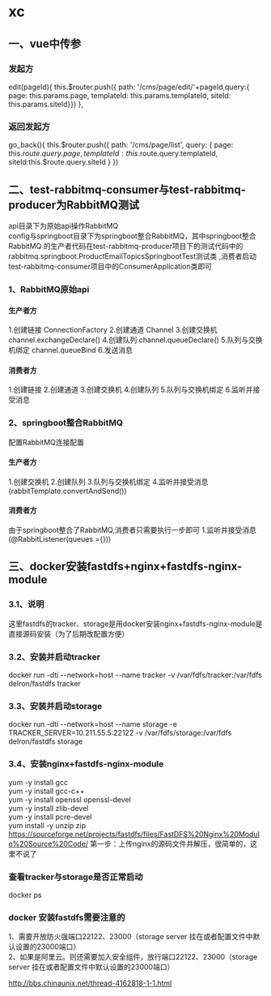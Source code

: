 # xc
## 一、vue中传参
### 发起方
edit(pageId){
        this.$router.push({ path: '/cms/page/edit/'+pageId,query:{
            page: this.params.page,
            templateId: this.params.templateId,
            siteId: this.params.siteId}})
      },
### 返回发起方
go_back(){
        this.$router.push({
          path: '/cms/page/list', query: {
            page: this.$route.query.page,
            templateId: this.$route.query.templateId,
            siteId:this.$route.query.siteId
          }
        })
## 二、test-rabbitmq-consumer与test-rabbitmq-producer为RabbitMQ测试
api目录下为原始api操作RabbitMQ</br>
config与springboot目录下为springboot整合RabbitMQ，其中springboot整合RabbitMQ
的生产者代码在test-rabbitmq-producer项目下的测试代码中的rabbitmq.springboot.ProductEmailTopicsSpringbootTest测试类
,消费者启动test-rabbitmq-consumer项目中的ConsumerApplication类即可
### 1、RabbitMQ原始api
#### 生产者方
1.创建链接 ConnectionFactory
2.创建通道 Channel
3.创建交换机 channel.exchangeDeclare()
4.创建队列  channel.queueDeclare()
5.队列与交换机绑定 channel.queueBind
6.发送消息
#### 消费者方
1.创建链接
2.创建通道
3.创建交换机
4.创建队列
5.队列与交换机绑定
6.监听并接受消息
### 2、springboot整合RabbitMQ
配置RabbitMQ连接配置
#### 生产者方
1.创建交换机
2.创建队列
3.队列与交换机绑定
4.监听并接受消息(rabbitTemplate.convertAndSend())
#### 消费者方
由于springboot整合了RabbitMQ,消费者只需要执行一步即可
1.监听并接受消息(@RabbitListener(queues ={}))
## 三、docker安装fastdfs+nginx+fastdfs-nginx-module
### 3.1、说明
这里fastdfs的tracker、storage是用docker安装nginx+fastdfs-nginx-module是直接源码安装（为了后期改配置方便）
### 3.2、安装并启动tracker
docker run -dti --network=host --name tracker -v /var/fdfs/tracker:/var/fdfs delron/fastdfs tracker 
### 3.3、安装并启动storage
docker run -dti --network=host --name storage -e TRACKER_SERVER=10.211.55.5:22122 -v /var/fdfs/storage:/var/fdfs delron/fastdfs storage
### 3.4、安装nginx+fastdfs-nginx-module
yum -y install gcc</br>
yum -y install gcc-c++</br>
yum -y install openssl openssl-devel</br>
yum -y install zlib-devel</br>
yum -y install pcre-devel</br>
yum install -y unzip zip</br>
https://sourceforge.net/projects/fastdfs/files/FastDFS%20Nginx%20Module%20Source%20Code/
第一步：上传nginx的源码文件并解压，很简单的，这里不说了
### 查看tracker与storage是否正常启动
docker ps
### docker 安装fastdfs需要注意的
1、需要开放防火强端口22122、23000（storage server 挂在或者配置文件中默认设置的23000端口）</br>
2、如果是阿里云。则还需要加入安全组件，放行端口22122、23000（storage server 挂在或者配置文件中默认设置的23000端口）

http://bbs.chinaunix.net/thread-4162818-1-1.html
